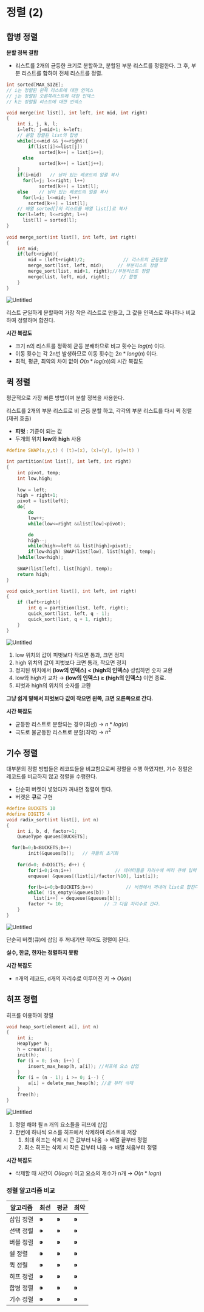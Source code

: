 # 정렬 (2)

## 합병 정렬

**분할 정복 결합**

- 리스트를 2개의 균등한 크기로 분할하고, 분할된 부분 리스트를 정렬한다. 그 후, 부분 리스트를 합하여 전체 리스트를 정렬.

```c
int sorted[MAX_SIZE];
// i는 정렬된 왼쪽 리스트에 대한 인덱스
// j는 정렬된 오른쪽리스트에 대한 인덱스
// k는 정렬될 리스트에 대한 인덱스

void merge(int list[], int left, int mid, int right)
{
	int i, j, k, l;
	i=left; j=mid+1; k=left;
	// 분할 정렬된 list의 합병
	while(i<=mid && j<=right){
		if(list[i]<=list[j]) 
			sorted[k++] = list[i++];
	  else 
			sorted[k++] = list[j++];
	}
	if(i>mid) 	// 남아 있는 레코드의 일괄 복사
	  for(l=j; l<=right; l++)
			sorted[k++] = list[l];
	else 	// 남아 있는 레코드의 일괄 복사
	  for(l=i; l<=mid; l++)
	    sorted[k++] = list[l];
	// 배열 sorted[]의 리스트를 배열 list[]로 복사
	for(l=left; l<=right; l++)
	  list[l] = sorted[l];
}
  
void merge_sort(int list[], int left, int right)
{
	int mid;
	if(left<right){
		mid = (left+right)/2;              // 리스트의 균등분할
		merge_sort(list, left, mid);     // 부분리스트 정렬
		merge_sort(list, mid+1, right);//부분리스트 정렬
		merge(list, left, mid, right);    // 합병
	}
}
```

![Untitled](%E1%84%8C%E1%85%A5%E1%86%BC%E1%84%85%E1%85%A7%E1%86%AF%20(2)%20bae2fea9b9b64801811679b2f3ea40ac/Untitled.png)

리스트 균일하게 분할하여 가장 작은 리스트로 만들고, 그 값을 인덱스로 하나하나 비교하여 정렬하며 합친다.

**시간 복잡도**

- 크기 n의 리스트를 정확히 균등 분배하므로 비교 횟수는 $log(n)$ 이다.
- 이동 횟수는 각 2n번 발생하므로 이동 횟수는 $2n*long(n)$ 이다.
- 최적, 평균, 최악의 차이 없이 $O(n*log(n))$의 시간 복잡도

## 퀵 정렬

평균적으로 가장 빠른 방법이며 분할 정복을 사용한다. 

리스트를 2개의 부분 리스트로 비 균등 분할 하고, 각각의 부분 리스트를 다시 퀵 정렬(재귀 호출)

- **피벗** : 기준이 되는 값
- 두개의 위치 **low**와 **high** 사용

```c
#define SWAP(x,y,t) ( (t)=(x), (x)=(y), (y)=(t) )

int partition(int list[], int left, int right)
{
 	int pivot, temp;
	int low,high;
 
 	low = left;                 
 	high = right+1;
 	pivot = list[left]; 	
	do{
		do
	  	low++;
		while(low<=right &&list[low]<pivot);

		do
  		high--;
		while(high>=left && list[high]>pivot);
		if(low<high) SWAP(list[low], list[high], temp); 
	}while(low<high);	 
                
	SWAP(list[left], list[high], temp); 
	return high;
}

void quick_sort(int list[], int left, int right)
{
	if (left<right){
		int q = partition(list, left, right);
		quick_sort(list, left, q - 1);
		quick_sort(list, q + 1, right);
	}
}
```

![Untitled](%E1%84%8C%E1%85%A5%E1%86%BC%E1%84%85%E1%85%A7%E1%86%AF%20(2)%20bae2fea9b9b64801811679b2f3ea40ac/Untitled%201.png)

1. low 위치의 값이 피벗보다 작으면 통과, 크면 정지
2. high 위치의 값이 피벗보다 크면 통과, 작으면 정지
3. 정지된 위치에서 **(low의 인덱스) < (high의 인덱스)**  성립하면 숫자 교환
4. low와 high가 교차 → **(low의 인덱스) ≥ (high의 인덱스)** 이면 종료.
5. 피벗과 high의 위치의 숫자를 교환

**그냥 쉽게 말해서 피벗보다 값이 작으면 왼쪽, 크면 오른쪽으로 간다.**

**시간 복잡도**

- 균등한 리스트로 분할되는 경우(최선) → $n*log(n)$
- 극도로 불균등한 리스트로 분할(최악) → $n^2$

## 기수 정렬

대부분의 정렬 방법들은 레코드들을 비교함으로써 정렬을 수행 하였지만, 기수 정렬은 레코드를 비교하지 않고 정렬을 수행한다.

- 단순히 버켓이 넣었다가 꺼내면 정렬이 된다.
- 버켓은 **큐**로 구현

```c
#define BUCKETS 10
#define DIGITS 4
void radix_sort(int list[], int n)
{
	int i, b, d, factor=1;
	QueueType queues[BUCKETS];

  for(b=0;b<BUCKETS;b++)
		init(&queues[b]);	// 큐들의 초기화
	
	for(d=0; d<DIGITS; d++) {
		for(i=0;i<n;i++)				// 데이터들을 자리수에 따라 큐에 입력
	    enqueue( &queues[(list[i]/factor)%10], list[i]);

		for(b=i=0;b<BUCKETS;b++)			// 버켓에서 꺼내어 list로 합친다.
	    while( !is_empty(&queues[b]) )
	      list[i++] = dequeue(&queues[b]);
		factor *= 10;				// 그 다음 자리수로 간다.
	}
}
```

![Untitled](%E1%84%8C%E1%85%A5%E1%86%BC%E1%84%85%E1%85%A7%E1%86%AF%20(2)%20bae2fea9b9b64801811679b2f3ea40ac/Untitled%202.png)

단순히 버켓(큐)에 삽입 후 꺼내기만 하여도 정렬이 된다.

**실수, 한글, 한자는 정렬하지 못함**

**시간 복잡도**

- n개의 레코드, d개의 자리수로 이루어진 키 → $O(dn)$

## 히프 정렬

히프를 이용하여 정렬

```c
void heap_sort(element a[], int n)
{
	int i;
	HeapType* h;
	h = create();
	init(h);
	for (i = 0; i<n; i++) {
		insert_max_heap(h, a[i]); //히프에 요소 삽입
	}
	for (i = (n - 1); i >= 0; i--) {
		a[i] = delete_max_heap(h); //끝 부터 삭제
	}
	free(h);
}
```

![Untitled](%E1%84%8C%E1%85%A5%E1%86%BC%E1%84%85%E1%85%A7%E1%86%AF%20(2)%20bae2fea9b9b64801811679b2f3ea40ac/Untitled%203.png)

1. 정렬 해야 될 n 개의 요소들을 히프에 삽입
2. 한번에 하나씩 요소를 히프에서 삭제하여 리스트에 저장
    1. 최대 히프는 삭제 시 큰 값부터 나옴 → 배열 끝부터 정렬
    2. 최소 히프는 삭제 시 작은 값부터 나옴 → 배열 처음부터 정렬

**시간 복잡도**

- 삭제할 때 시간이 $O(logn)$ 이고 요소의 개수가 n개 → $O(n*logn)$

### 정렬 알고리즘 비교

| 알고리즘 | 최선 | 평균 | 최악 |
| --- | --- | --- | --- |
| 삽입 정렬 | ⁍ | ⁍ | ⁍ |
| 선택 정렬 | ⁍ | ⁍ | ⁍ |
| 버블 정렬 | ⁍ | ⁍ | ⁍ |
| 쉘 정렬 | ⁍ | ⁍ | ⁍ |
| 퀵 정렬 | ⁍ | ⁍ | ⁍ |
| 히프 정렬 | ⁍ | ⁍ | ⁍ |
| 합병 정렬 | ⁍ | ⁍ | ⁍ |
| 기수 정렬 | ⁍ | ⁍ | ⁍   |